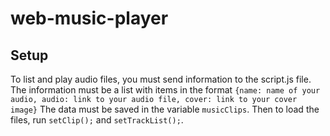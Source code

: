 # web-music-player

## Setup

To list and play audio files, you must send information to the script.js file. The information must be a list with items in the format ```{name: name of your audio, audio: link to your audio file, cover: link to your cover image}``` The data must be saved in the variable ```musicClips```. Then to load the files, run ```setClip();``` and ```setTrackList();```.